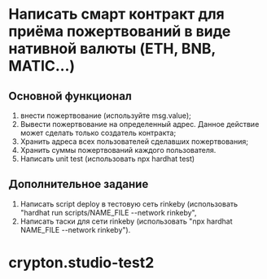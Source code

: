 # Написать смарт контракт для приёма пожертвований в виде нативной валюты (ETH, BNB, MATIC...)

## Основной функционал

1) внести пожертвование (используйте msg.value);
2) Вывести пожертвование на определенный адрес. Данное действие может сделать только создатель контракта;
3) Хранить адреса всех пользователей сделавших пожертвования;
4) Хранить суммы пожертвований каждого пользователя.
5) Написать unit test (использовать npx hardhat test)

## Дополнительное задание

1) Написать script deploy в тестовую сеть rinkeby (использовать "hardhat run scripts/NAME_FILE --network rinkeby",
2) Написать таски для сети rinkeby (использовать "npx hardhat NAME_FILE --network rinkeby").

# crypton.studio-test2
